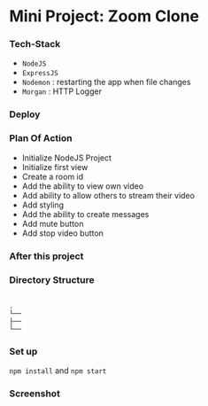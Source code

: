# Mini Project: Zoom Clone

### Tech-Stack

- `NodeJS`
- `ExpressJS`
- `Nodemon` : restarting the app when file changes
- `Morgan` : HTTP Logger

### Deploy

### Plan Of Action

- Initialize NodeJS Project
- Initialize first view
- Create a room id
- Add the ability to view own video
- Add ability to allow others to stream their video
- Add styling
- Add the ability to create messages
- Add mute button
- Add stop video button

### After this project

### Directory Structure

```

.
└──
├──
└──

```

### Set up

`npm install` and `npm start`

### Screenshot
